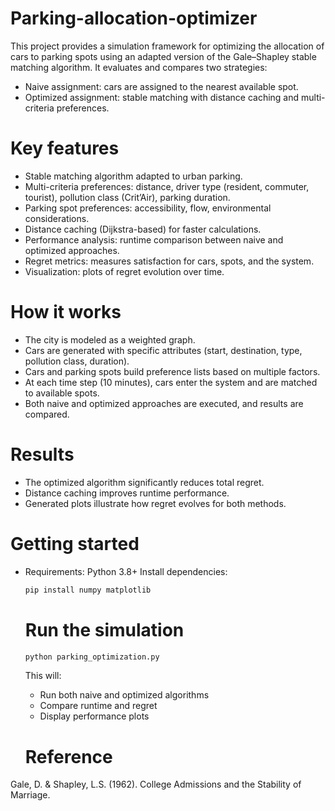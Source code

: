 # Parking-allocation-optimizer
This project provides a simulation framework for optimizing the allocation of cars to parking spots using an adapted version of the Gale–Shapley stable matching algorithm.
It evaluates and compares two strategies:
- Naive assignment: cars are assigned to the nearest available spot.
- Optimized assignment: stable matching with distance caching and multi-criteria preferences.

# Key features
- Stable matching algorithm adapted to urban parking.
- Multi-criteria preferences: distance, driver type (resident, commuter, tourist), pollution class (Crit’Air), parking duration.
- Parking spot preferences: accessibility, flow, environmental considerations.
- Distance caching (Dijkstra-based) for faster calculations.
- Performance analysis: runtime comparison between naive and optimized approaches.
- Regret metrics: measures satisfaction for cars, spots, and the system.
- Visualization: plots of regret evolution over time.

# How it works
- The city is modeled as a weighted graph.
- Cars are generated with specific attributes (start, destination, type, pollution class, duration).
- Cars and parking spots build preference lists based on multiple factors.
- At each time step (10 minutes), cars enter the system and are matched to available spots.
- Both naive and optimized approaches are executed, and results are compared.

# Results
- The optimized algorithm significantly reduces total regret.
- Distance caching improves runtime performance.
- Generated plots illustrate how regret evolves for both methods.

# Getting started
- Requirements:
    Python 3.8+
    Install dependencies:
  ```bash
  pip install numpy matplotlib
  ```

  # Run the simulation
  ```bash
  python parking_optimization.py
  ```
  This will:
    - Run both naive and optimized algorithms
    - Compare runtime and regret
    - Display performance plots
 
  # Reference
Gale, D. & Shapley, L.S. (1962). College Admissions and the Stability of Marriage.
